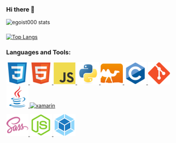 ### Hi there 👋
![egoist000 stats](https://github-readme-stats.vercel.app/api?username=egoist000&count_private=true&show_icons=true&theme=merko&include_all_commits=true)
###
[![Top Langs](https://github-readme-stats.vercel.app/api/top-langs/?username=egoist000&layout=compact&exclude_repo=arduino-sketches)](https://github.com/anuraghazra/github-readme-stats)
<h3 align="left">Languages and Tools:</h3>
<p align="left">
    <a href="https://www.w3schools.com/css/" target="_blank" rel="noreferrer"> <img
            src="https://raw.githubusercontent.com/devicons/devicon/master/icons/css3/css3-original.svg"
            alt="css3" width="60" height="60" /> </a>
    <a href="https://www.w3.org/html/" target="_blank" rel="noreferrer"> <img
            src="https://raw.githubusercontent.com/devicons/devicon/master/icons/html5/html5-original.svg"
            alt="html5" width="60" height="60" /> </a>
    <a href="https://developer.mozilla.org/en-US/docs/Web/JavaScript" target="_blank" rel="noreferrer"> <img
            src="https://raw.githubusercontent.com/devicons/devicon/master/icons/javascript/javascript-original.svg"
            alt="javascript" width="60" height="60" /> </a>
    <a href="https://www.python.org" target="_blank" rel="noreferrer"> <img
            src="https://raw.githubusercontent.com/devicons/devicon/master/icons/python/python-original.svg"
            alt="python" width="60" height="60" /> </a>
    <a href="https://ocaml.org/" target="_blank" rel="noreferrer"> <img
            src="https://raw.githubusercontent.com/devicons/devicon/master/icons/ocaml/ocaml-original.svg"
            alt="ocaml" width="60" height="60" /> </a>
    <a href="https://www.cprogramming.com/" target="_blank" rel="noreferrer"> <img
            src="https://raw.githubusercontent.com/devicons/devicon/master/icons/c/c-original.svg" alt="c" width="60"
            height="60" /> </a>
    <a href="https://git-scm.com/" target="_blank" rel="noreferrer"> <img
            src="https://raw.githubusercontent.com/devicons/devicon/master/icons/git/git-original.svg" alt="git" width="60" height="60" /> </a>
    <a href="https://www.java.com" target="_blank" rel="noreferrer"> <img
            src="https://raw.githubusercontent.com/devicons/devicon/master/icons/java/java-original.svg" alt="java"
            width="60" height="60" /> </a>
    <a href="https://dotnet.microsoft.com/apps/xamarin" target="_blank" rel="noreferrer"> <img
            src="https://raw.githubusercontent.com/detain/svg-logos/780f25886640cef088af994181646db2f6b1a3f8/svg/xamarin.svg"
            alt="xamarin" width="60" height="60" /> </a>
</p>
<p align="left">
    <a href="https://sass-lang.com/" target="_blank" rel="noreferrer"> <img
            src="https://raw.githubusercontent.com/devicons/devicon/master/icons/sass/sass-original.svg"
            alt="sass" width="60" height="60" /> </a>
    <a href="https://nodejs.org/" target="_blank" rel="noreferrer"> <img
            src="https://raw.githubusercontent.com/devicons/devicon/master/icons/nodejs/nodejs-original.svg"
            alt="nodejs" width="60" height="60" /> </a>
    <a href="https://webpack.js.org/" target="_blank" rel="noreferrer"> <img
            src="https://raw.githubusercontent.com/devicons/devicon/master/icons/webpack/webpack-original.svg"
            alt="webpack" width="60" height="60" /> </a>
</p>
<!--
**egoist000/egoist000** is a ✨ _special_ ✨ repository because its `README.md` (this file) appears on your GitHub profile.

Here are some ideas to get you started:

- 🔭 I’m currently working on ...
- 🌱 I’m currently learning ...
- 👯 I’m looking to collaborate on ...
- 🤔 I’m looking for help with ...
- 💬 Ask me about ...
- 📫 How to reach me: ...
- 😄 Pronouns: ...
- ⚡ Fun fact: ...
-->
